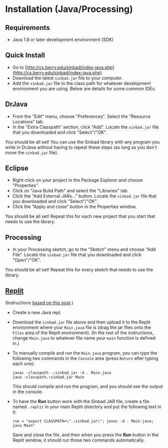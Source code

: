 
# Installation (Java/Processing)

## Requirements

* Java 1.8 or later development environment (SDK)

## Quick Install

- Go to [http://cs.berry.edu/sinbad/index-java.php](http://cs.berry.edu/sinbad/index-java.php)
- Download the latest `sinbad.jar` file to your computer.
- Add the `sinbad.jar` file to the class path for whatever development environment you are using. Below are details for some common IDEs.


## DrJava

- From the "Edit" menu, choose "Preferences". Select the "Resource Locations" tab. 
- In the "Extra Classpath" section, click "Add". Locate the `sinbad.jar` file that you downloaded and click "Select"/"OK".

You should be all set! You can use the Sinbad library with any program you write in DrJava without having to repeat these steps (as long as you don't move the `sinbad.jar` file).



## Eclipse

- Right-click on your project in the Package Explorer and choose "Properties".
- Click on "Java Build Path" and select the "Libraries" tab.
- Click the "Add External JARs..." button. Locate the `sinbad.jar` file that you downloaded and click "Select"/"OK".
- Click the "Apply and close" button in the Properties window.

You should be all set! Repeat this for each new project that you start that needs to use the library.


## Processing

- In your Processing sketch, go to the "Sketch" menu and choose "Add File". 
Locate the `sinbad.jar` file that you downloaded and click "Open"/"OK".

You should be all set! Repeat this for every sketch that needs to use the library.


## [Replit](https://replit.com/)

(Instructions [based on this post](https://replit.com/talk/ask/Jar-files/21299).)

- Create a new Java repl.
- Download the `sinbad.jar` file above and then upload it to the Replit environment where your `Main.java` file is (drag the jar files onto the `Files` area of the Repilt environment). (In the rest of the instructions, change `Main.java` to whatever file name your `main` function is defined in.)
- To manually compile and run the `Main.java` program, you can type the following two commands in the `Console` area (press `Return` after typing each one):
  ```
  javac -classpath .:sinbad.jar -d . Main.java
  java -classpath.:sinbad.jar Main
  ```
  This should compile and run the program, and you should see the output in the console.

- To have the **Run** button work with the Sinbad JAR file, create a file named `.replit`  in your main Replit directory and put the following text in it:
  ```
  run = "export CLASSPATH=\".:sinbad.jar\"; javac -d . Main.java; java Main"
  ```

  Save and close the file, and then when you press the **Run** button in the Replit window, it should run those two commands automatically.
  
 



